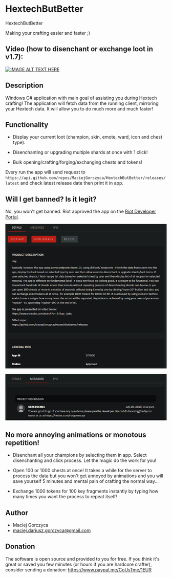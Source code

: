 # HextechButBetter
HextechButBetter

Making your crafting easier and faster ;)

## Video (how to disenchant or exchange loot in v1.7):

[![IMAGE ALT TEXT HERE](https://img.youtube.com/vi/6NLjH96nb24/0.jpg)](https://youtu.be/6NLjH96nb24)

## Description
Windows C# application with main goal of assisting you during Hextech crafting! The application will fetch data from the running client, mirroring your Hextech data. It will allow you to do much more and much faster!

## Functionality
- Display your current loot (champion, skin, emote, ward, icon and chest type).

- Disenchanting or upgrading multiple shards at once with 1 click!

- Bulk opening/crafting/forging/exchanging chests and tokens!

Every run the app will send request to `https://api.github.com/repos/MaciejGorczyca/HextechButBetter/releases/latest` and check latest release date then print it in app.

## Will I get banned? Is it legit?

No, you won't get banned. Riot approved the app on the [Riot Developer Portal](https://developer.riotgames.com/).

![Alt text](isitlegit1.png)

![Alt text](isitlegit2.png)

## No more annoying animations or monotous repetition!
- Disenchant all your champions by selecting them in app. Select disenchanting and click process. Let the magic do the work for you!

- Open 100 or 1000 chests at once! It takes a while for the server to process the data but you won't get annoyed by animations and you will save yourself 5 minutes and mental pain of crafting the normal way...

- Exchange 1000 tokens for 100 key fragments instantly by typing how many times you want the process to repeat itself!

## Author
 - Maciej Gorczyca
 - maciej.dariusz.gorczyca@gmail.com
 
## Donation
 The software is open source and provided to you for free. If you think it's great or saved you few minutes (or hours if you are hardcore crafter), consider sending a donation: https://www.paypal.me/CoUsTme/1EUR
